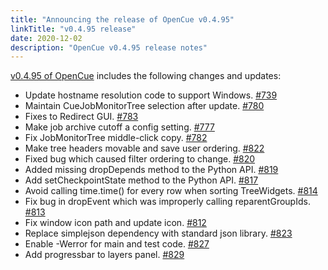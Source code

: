 ```yaml
---
title: "Announcing the release of OpenCue v0.4.95"
linkTitle: "v0.4.95 release"
date: 2020-12-02
description: "OpenCue v0.4.95 release notes"
---
```


[v0.4.95 of OpenCue](https://github.com/AcademySoftwareFoundation/OpenCue/releases/tag/v0.4.95)
includes the following changes and updates:

*   Update hostname resolution code to support Windows. [#739](https://github.com/AcademySoftwareFoundation/OpenCue/pull/739)
*   Maintain CueJobMonitorTree selection after update. [#780](https://github.com/AcademySoftwareFoundation/OpenCue/pull/780)
*   Fixes to Redirect GUI. [#783](https://github.com/AcademySoftwareFoundation/OpenCue/pull/783)
*   Make job archive cutoff a config setting. [#777](https://github.com/AcademySoftwareFoundation/OpenCue/pull/777)
*   Fix JobMonitorTree middle-click copy. [#782](https://github.com/AcademySoftwareFoundation/OpenCue/pull/782)
*   Make tree headers movable and save user ordering. [#822](https://github.com/AcademySoftwareFoundation/OpenCue/pull/822)
*   Fixed bug which caused filter ordering to change. [#820](https://github.com/AcademySoftwareFoundation/OpenCue/pull/820)
*   Added missing dropDepends method to the Python API. [#819](https://github.com/AcademySoftwareFoundation/OpenCue/pull/819)
*   Add setCheckpointState method to the Python API. [#817](https://github.com/AcademySoftwareFoundation/OpenCue/pull/817)
*   Avoid calling time.time() for every row when sorting TreeWidgets. [#814](https://github.com/AcademySoftwareFoundation/OpenCue/pull/814)
*   Fix bug in dropEvent which was improperly calling reparentGroupIds. [#813](https://github.com/AcademySoftwareFoundation/OpenCue/pull/813)
*   Fix window icon path and update icon. [#812](https://github.com/AcademySoftwareFoundation/OpenCue/pull/812)
*   Replace simplejson dependency with standard json library. [#823](https://github.com/AcademySoftwareFoundation/OpenCue/pull/823)
*   Enable -Werror for main and test code. [#827](https://github.com/AcademySoftwareFoundation/OpenCue/pull/827)
*   Add progressbar to layers panel. [#829](https://github.com/AcademySoftwareFoundation/OpenCue/pull/829)
